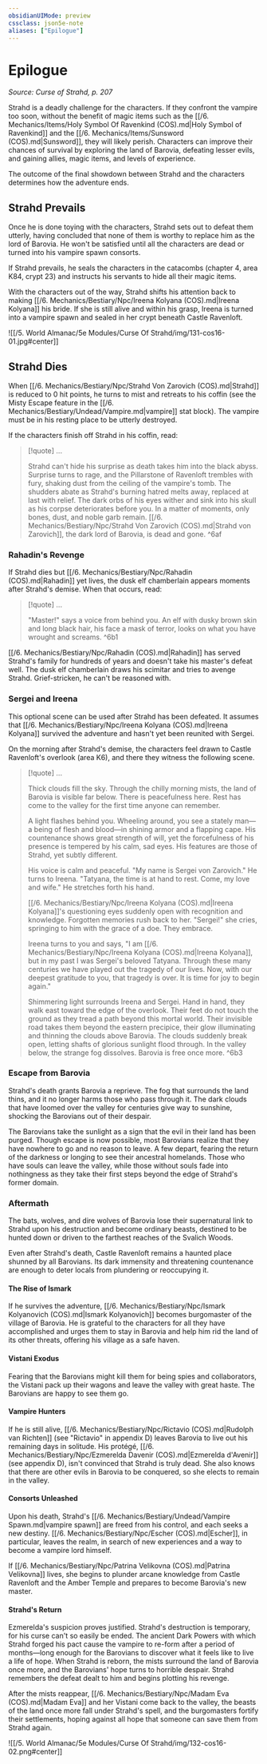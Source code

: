 ```yaml
---
obsidianUIMode: preview
cssclass: json5e-note
aliases: ["Epilogue"]
---
```

# Epilogue
*Source: Curse of Strahd, p. 207* 

Strahd is a deadly challenge for the characters. If they confront the vampire too soon, without the benefit of magic items such as the [[/6. Mechanics/Items/Holy Symbol Of Ravenkind (COS).md\|Holy Symbol of Ravenkind]] and the [[/6. Mechanics/Items/Sunsword (COS).md\|Sunsword]], they will likely perish. Characters can improve their chances of survival by exploring the land of Barovia, defeating lesser evils, and gaining allies, magic items, and levels of experience.

The outcome of the final showdown between Strahd and the characters determines how the adventure ends.

## Strahd Prevails

Once he is done toying with the characters, Strahd sets out to defeat them utterly, having concluded that none of them is worthy to replace him as the lord of Barovia. He won't be satisfied until all the characters are dead or turned into his vampire spawn consorts.

If Strahd prevails, he seals the characters in the catacombs (chapter 4, area K84, crypt 23) and instructs his servants to hide all their magic items.

With the characters out of the way, Strahd shifts his attention back to making [[/6. Mechanics/Bestiary/Npc/Ireena Kolyana (COS).md\|Ireena Kolyana]] his bride. If she is still alive and within his grasp, Ireena is turned into a vampire spawn and sealed in her crypt beneath Castle Ravenloft.

![[/5. World Almanac/5e Modules/Curse Of Strahd/img/131-cos16-01.jpg#center]]

## Strahd Dies

When [[/6. Mechanics/Bestiary/Npc/Strahd Von Zarovich (COS).md\|Strahd]] is reduced to 0 hit points, he turns to mist and retreats to his coffin (see the Misty Escape feature in the [[/6. Mechanics/Bestiary/Undead/Vampire.md\|vampire]] stat block). The vampire must be in his resting place to be utterly destroyed.

If the characters finish off Strahd in his coffin, read:

> [!quote] ...
> 
> Strahd can't hide his surprise as death takes him into the black abyss. Surprise turns to rage, and the Pillarstone of Ravenloft trembles with fury, shaking dust from the ceiling of the vampire's tomb. The shudders abate as Strahd's burning hatred melts away, replaced at last with relief. The dark orbs of his eyes wither and sink into his skull as his corpse deteriorates before you. In a matter of moments, only bones, dust, and noble garb remain. [[/6. Mechanics/Bestiary/Npc/Strahd Von Zarovich (COS).md\|Strahd von Zarovich]], the dark lord of Barovia, is dead and gone.
^6af

### Rahadin's Revenge

If Strahd dies but [[/6. Mechanics/Bestiary/Npc/Rahadin (COS).md\|Rahadin]] yet lives, the dusk elf chamberlain appears moments after Strahd's demise. When that occurs, read:

> [!quote] ...
> 
> "Master!" says a voice from behind you. An elf with dusky brown skin and long black hair, his face a mask of terror, looks on what you have wrought and screams.
^6b1

[[/6. Mechanics/Bestiary/Npc/Rahadin (COS).md\|Rahadin]] has served Strahd's family for hundreds of years and doesn't take his master's defeat well. The dusk elf chamberlain draws his scimitar and tries to avenge Strahd. Grief-stricken, he can't be reasoned with.

### Sergei and Ireena

This optional scene can be used after Strahd has been defeated. It assumes that [[/6. Mechanics/Bestiary/Npc/Ireena Kolyana (COS).md\|Ireena Kolyana]] survived the adventure and hasn't yet been reunited with Sergei.

On the morning after Strahd's demise, the characters feel drawn to Castle Ravenloft's overlook (area K6), and there they witness the following scene.

> [!quote] ...
> 
> Thick clouds fill the sky. Through the chilly morning mists, the land of Barovia is visible far below. There is peacefulness here. Rest has come to the valley for the first time anyone can remember.
> 
> A light flashes behind you. Wheeling around, you see a stately man—a being of flesh and blood—in shining armor and a flapping cape. His countenance shows great strength of will, yet the forcefulness of his presence is tempered by his calm, sad eyes. His features are those of Strahd, yet subtly different.
> 
> His voice is calm and peaceful. "My name is Sergei von Zarovich." He turns to Ireena. "Tatyana, the time is at hand to rest. Come, my love and wife." He stretches forth his hand.
> 
> [[/6. Mechanics/Bestiary/Npc/Ireena Kolyana (COS).md\|Ireena Kolyana]]'s questioning eyes suddenly open with recognition and knowledge. Forgotten memories rush back to her. "Sergei!" she cries, springing to him with the grace of a doe. They embrace.
> 
> Ireena turns to you and says, "I am [[/6. Mechanics/Bestiary/Npc/Ireena Kolyana (COS).md\|Ireena Kolyana]], but in my past I was Sergei's beloved Tatyana. Through these many centuries we have played out the tragedy of our lives. Now, with our deepest gratitude to you, that tragedy is over. It is time for joy to begin again."
> 
> Shimmering light surrounds Ireena and Sergei. Hand in hand, they walk east toward the edge of the overlook. Their feet do not touch the ground as they tread a path beyond this mortal world. Their invisible road takes them beyond the eastern precipice, their glow illuminating and thinning the clouds above Barovia. The clouds suddenly break open, letting shafts of glorious sunlight flood through. In the valley below, the strange fog dissolves. Barovia is free once more.
^6b3

### Escape from Barovia

Strahd's death grants Barovia a reprieve. The fog that surrounds the land thins, and it no longer harms those who pass through it. The dark clouds that have loomed over the valley for centuries give way to sunshine, shocking the Barovians out of their despair.

The Barovians take the sunlight as a sign that the evil in their land has been purged. Though escape is now possible, most Barovians realize that they have nowhere to go and no reason to leave. A few depart, fearing the return of the darkness or longing to see their ancestral homelands. Those who have souls can leave the valley, while those without souls fade into nothingness as they take their first steps beyond the edge of Strahd's former domain.

### Aftermath

The bats, wolves, and dire wolves of Barovia lose their supernatural link to Strahd upon his destruction and become ordinary beasts, destined to be hunted down or driven to the farthest reaches of the Svalich Woods.

Even after Strahd's death, Castle Ravenloft remains a haunted place shunned by all Barovians. Its dark immensity and threatening countenance are enough to deter locals from plundering or reoccupying it.

#### The Rise of Ismark

If he survives the adventure, [[/6. Mechanics/Bestiary/Npc/Ismark Kolyanovich (COS).md\|Ismark Kolyanovich]] becomes burgomaster of the village of Barovia. He is grateful to the characters for all they have accomplished and urges them to stay in Barovia and help him rid the land of its other threats, offering his village as a safe haven.

#### Vistani Exodus

Fearing that the Barovians might kill them for being spies and collaborators, the Vistani pack up their wagons and leave the valley with great haste. The Barovians are happy to see them go.

#### Vampire Hunters

If he is still alive, [[/6. Mechanics/Bestiary/Npc/Rictavio (COS).md\|Rudolph van Richten]] (see "Rictavio" in appendix D) leaves Barovia to live out his remaining days in solitude. His protégé, [[/6. Mechanics/Bestiary/Npc/Ezmerelda Davenir (COS).md\|Ezmerelda d'Avenir]] (see appendix D), isn't convinced that Strahd is truly dead. She also knows that there are other evils in Barovia to be conquered, so she elects to remain in the valley.

#### Consorts Unleashed

Upon his death, Strahd's [[/6. Mechanics/Bestiary/Undead/Vampire Spawn.md\|vampire spawn]] are freed from his control, and each seeks a new destiny. [[/6. Mechanics/Bestiary/Npc/Escher (COS).md\|Escher]], in particular, leaves the realm, in search of new experiences and a way to become a vampire lord himself.

If [[/6. Mechanics/Bestiary/Npc/Patrina Velikovna (COS).md\|Patrina Velikovna]] lives, she begins to plunder arcane knowledge from Castle Ravenloft and the Amber Temple and prepares to become Barovia's new master.

#### Strahd's Return

Ezmerelda's suspicion proves justified. Strahd's destruction is temporary, for his curse can't so easily be ended. The ancient Dark Powers with which Strahd forged his pact cause the vampire to re-form after a period of months—long enough for the Barovians to discover what it feels like to live a life of hope. When Strahd is reborn, the mists surround the land of Barovia once more, and the Barovians' hope turns to horrible despair. Strahd remembers the defeat dealt to him and begins plotting his revenge.

After the mists reappear, [[/6. Mechanics/Bestiary/Npc/Madam Eva (COS).md\|Madam Eva]] and her Vistani come back to the valley, the beasts of the land once more fall under Strahd's spell, and the burgomasters fortify their settlements, hoping against all hope that someone can save them from Strahd again.

![[/5. World Almanac/5e Modules/Curse Of Strahd/img/132-cos16-02.png#center]]